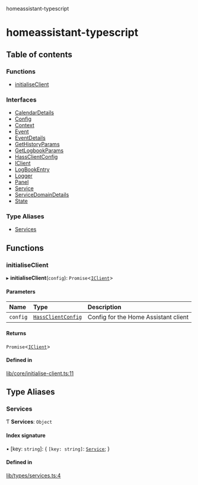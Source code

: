 homeassistant-typescript

# homeassistant-typescript

## Table of contents

### Functions

- [initialiseClient](README.md#initialiseclient)

### Interfaces

- [CalendarDetails](interfaces/CalendarDetails.md)
- [Config](interfaces/Config.md)
- [Context](interfaces/Context.md)
- [Event](interfaces/Event.md)
- [EventDetails](interfaces/EventDetails.md)
- [GetHistoryParams](interfaces/GetHistoryParams.md)
- [GetLogbookParams](interfaces/GetLogbookParams.md)
- [HassClientConfig](interfaces/HassClientConfig.md)
- [IClient](interfaces/IClient.md)
- [LogBookEntry](interfaces/LogBookEntry.md)
- [Logger](interfaces/Logger.md)
- [Panel](interfaces/Panel.md)
- [Service](interfaces/Service.md)
- [ServiceDomainDetails](interfaces/ServiceDomainDetails.md)
- [State](interfaces/State.md)

### Type Aliases

- [Services](README.md#services)

## Functions

### initialiseClient

▸ **initialiseClient**(`config`): `Promise`\<[`IClient`](interfaces/IClient.md)\>

#### Parameters

| Name | Type | Description |
| :------ | :------ | :------ |
| `config` | [`HassClientConfig`](interfaces/HassClientConfig.md) | Config for the Home Assistant client |

#### Returns

`Promise`\<[`IClient`](interfaces/IClient.md)\>

#### Defined in

[lib/core/initialise-client.ts:11](https://github.com/benwainwright/hass-ts/blob/c03f283/src/lib/core/initialise-client.ts#L11)

## Type Aliases

### Services

Ƭ **Services**: `Object`

#### Index signature

▪ [key: `string`]: \{ `[key: string]`: [`Service`](interfaces/Service.md);  }

#### Defined in

[lib/types/services.ts:4](https://github.com/benwainwright/hass-ts/blob/c03f283/src/lib/types/services.ts#L4)

